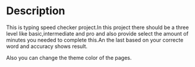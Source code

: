 # Description

This is typing speed checker project.In this project there should be a three level like basic,intermediate and pro and also provide select the amount of minutes you needed to complete this.An the last based on your correcte word and accuracy shows result.

Also you can change the theme color of the pages.
